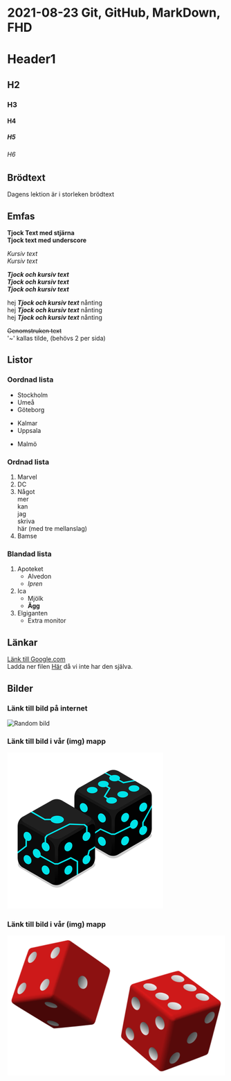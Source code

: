 # 2021-08-23 Git, GitHub, MarkDown, FHD

# Header1
## H2
### H3
#### H4
##### H5
###### H6

## Brödtext

 Dagens lektion är i storleken brödtext

## Emfas

**Tjock Text med stjärna**  
__Tjock text med underscore__  

*Kursiv text*  
_Kursiv text_  

_**Tjock och kursiv text**_  
__*Tjock och kursiv text*__  
*__Tjock och kursiv text__*  

hej _**Tjock och kursiv text**_ nånting  
hej __*Tjock och kursiv text*__ nånting  
hej *__Tjock och kursiv text__* nånting  

~~Genomstruken text~~  
'~' kallas tilde, (behövs 2 per sida)

## Listor

### Oordnad lista

- Stockholm
- Umeå
- Göteborg
  
+ Kalmar
+ Uppsala
 
* Malmö

### Ordnad lista

1. Marvel
2. DC
3. Något  
   mer  
   kan  
   jag  
   skriva  
   här (med tre mellanslag)
4. Bamse

### Blandad lista

1. Apoteket
   - Alvedon
   - *Ipren*
2. Ica
   - Mjölk
   - __Ägg__
3. Elgiganten
   - Extra monitor 

## Länkar

[]()
[Länk till Google.com](http://www.google.com)  
Ladda ner filen [Här](1) då vi inte har den själva.

[1]: http://www.google.com

## Bilder

### Länk till bild på internet

![Random bild](https://miro.medium.com/max/1400/1*t_G1kZwKv0p2arQCgYG7IQ.gif)

### Länk till bild i vår (img) mapp

![Tärningar](img/360fx360f.png)

### Länk till bild i vår (img) mapp

![röda tärningar](1200px-Two_red_dice_01.svg.png)

